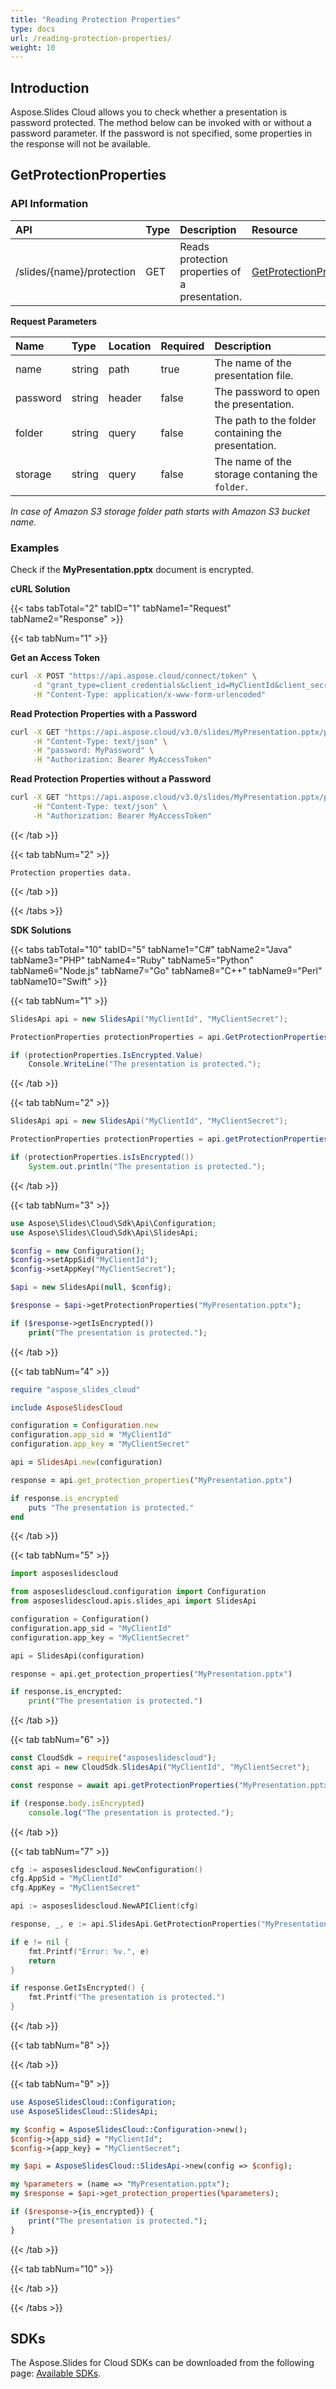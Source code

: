 ```yaml
---
title: "Reading Protection Properties"
type: docs
url: /reading-protection-properties/
weight: 10
---
```


## **Introduction**

Aspose.Slides Cloud allows you to check whether a presentation is password protected. The method below can be invoked with or without a password parameter. If the password is not specified, some properties in the response will not be available.

## **GetProtectionProperties**

### **API Information**

|**API**|**Type**|**Description**|**Resource**|
| :- | :- | :- | :- |
|/slides/{name}/protection|GET|Reads protection properties of a presentation.|[GetProtectionProperties](https://apireference.aspose.cloud/slides/#/Protection/GetProtectionProperties)|

**Request Parameters**

|**Name**|**Type**|**Location**|**Required**|**Description**|
| :- | :- | :- | :- | :- |
|name|string|path|true|The name of the presentation file.|
|password|string|header|false|The password to open the presentation.|
|folder|string|query|false|The path to the folder containing the presentation.|
|storage|string|query|false|The name of the storage contaning the `folder`.|

*In case of Amazon S3 storage folder path starts with Amazon S3 bucket name.*

### **Examples**

Check if the **MyPresentation.pptx** document is encrypted.

**cURL Solution**

{{< tabs tabTotal="2" tabID="1" tabName1="Request" tabName2="Response" >}}

{{< tab tabNum="1" >}}

**Get an Access Token**
```sh
curl -X POST "https://api.aspose.cloud/connect/token" \
     -d "grant_type=client_credentials&client_id=MyClientId&client_secret=MyClientSecret" \
     -H "Content-Type: application/x-www-form-urlencoded"
```

**Read Protection Properties with a Password**
```sh
curl -X GET "https://api.aspose.cloud/v3.0/slides/MyPresentation.pptx/protection" \
     -H "Content-Type: text/json" \
     -H "password: MyPassword" \
     -H "Authorization: Bearer MyAccessToken"
```

**Read Protection Properties without a Password**
```sh
curl -X GET "https://api.aspose.cloud/v3.0/slides/MyPresentation.pptx/protection" \
     -H "Content-Type: text/json" \
     -H "Authorization: Bearer MyAccessToken"
```

{{< /tab >}}

{{< tab tabNum="2" >}}

```
Protection properties data.
```

{{< /tab >}}

{{< /tabs >}}

**SDK Solutions**

{{< tabs tabTotal="10" tabID="5" tabName1="C#" tabName2="Java" tabName3="PHP" tabName4="Ruby" tabName5="Python" tabName6="Node.js" tabName7="Go" tabName8="C++" tabName9="Perl" tabName10="Swift" >}}

{{< tab tabNum="1" >}}

```csharp
SlidesApi api = new SlidesApi("MyClientId", "MyClientSecret");

ProtectionProperties protectionProperties = api.GetProtectionProperties("MyPresentation.pptx");

if (protectionProperties.IsEncrypted.Value)
    Console.WriteLine("The presentation is protected.");
```

{{< /tab >}}

{{< tab tabNum="2" >}}

```java
SlidesApi api = new SlidesApi("MyClientId", "MyClientSecret");

ProtectionProperties protectionProperties = api.getProtectionProperties("MyPresentation.pptx", null, null, null);

if (protectionProperties.isIsEncrypted())
    System.out.println("The presentation is protected.");
```

{{< /tab >}}

{{< tab tabNum="3" >}}

```php
use Aspose\Slides\Cloud\Sdk\Api\Configuration;
use Aspose\Slides\Cloud\Sdk\Api\SlidesApi;

$config = new Configuration();
$config->setAppSid("MyClientId");
$config->setAppKey("MyClientSecret");

$api = new SlidesApi(null, $config);

$response = $api->getProtectionProperties("MyPresentation.pptx");

if ($response->getIsEncrypted())
    print("The presentation is protected.");
```

{{< /tab >}}

{{< tab tabNum="4" >}}

```ruby
require "aspose_slides_cloud"

include AsposeSlidesCloud

configuration = Configuration.new
configuration.app_sid = "MyClientId"
configuration.app_key = "MyClientSecret"

api = SlidesApi.new(configuration)

response = api.get_protection_properties("MyPresentation.pptx")

if response.is_encrypted
    puts "The presentation is protected."
end
```

{{< /tab >}}

{{< tab tabNum="5" >}}

```python
import asposeslidescloud

from asposeslidescloud.configuration import Configuration
from asposeslidescloud.apis.slides_api import SlidesApi

configuration = Configuration()
configuration.app_sid = "MyClientId"
configuration.app_key = "MyClientSecret"

api = SlidesApi(configuration)

response = api.get_protection_properties("MyPresentation.pptx")

if response.is_encrypted:
    print("The presentation is protected.")
```

{{< /tab >}}

{{< tab tabNum="6" >}}

```javascript
const CloudSdk = require("asposeslidescloud");
const api = new CloudSdk.SlidesApi("MyClientId", "MyClientSecret");

const response = await api.getProtectionProperties("MyPresentation.pptx");

if (response.body.isEncrypted)
    console.log("The presentation is protected.");
```

{{< /tab >}}

{{< tab tabNum="7" >}}

```go
cfg := asposeslidescloud.NewConfiguration()
cfg.AppSid = "MyClientId"
cfg.AppKey = "MyClientSecret"

api := asposeslidescloud.NewAPIClient(cfg)

response, _, e := api.SlidesApi.GetProtectionProperties("MyPresentation.pptx", "", "", "")

if e != nil {
    fmt.Printf("Error: %v.", e)
    return
}

if response.GetIsEncrypted() {
    fmt.Printf("The presentation is protected.")
}
```

{{< /tab >}}

{{< tab tabNum="8" >}}

{{< /tab >}}

{{< tab tabNum="9" >}}

```perl
use AsposeSlidesCloud::Configuration;
use AsposeSlidesCloud::SlidesApi;

my $config = AsposeSlidesCloud::Configuration->new();
$config->{app_sid} = "MyClientId";
$config->{app_key} = "MyClientSecret";

my $api = AsposeSlidesCloud::SlidesApi->new(config => $config);

my %parameters = (name => "MyPresentation.pptx");
my $response = $api->get_protection_properties(%parameters);

if ($response->{is_encrypted}) {
    print("The presentation is protected.");
}
```

{{< /tab >}}

{{< tab tabNum="10" >}}

{{< /tab >}}

{{< /tabs >}}

## **SDKs**

The Aspose.Slides for Cloud SDKs can be downloaded from the following page: [Available SDKs](/slides/available-sdks/).
